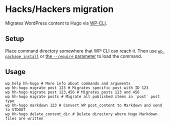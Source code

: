 # Hacks/Hackers migration

Migrates WordPress content to Hugo via [WP-CLI](http://wp-cli.org).

## Setup

Place command directory somewhere that WP-CLI can reach it. Then use [`wp package install`](http://wp-cli.org/commands/package/install/) or [the `--require` parameter](http://wp-cli.org/config/#global-parameters) to load the command.

## Usage

```
wp help hh-hugo # More info about commands and arguments
wp hh-hugo migrate post 123 # Migrates specific post with ID 123
wp hh-hugo migrate post 123,456 # Migrates posts 123 and 456
wp hh-hugo migrate posts # Migrate all published items in `post` post type
wp hh-hugo markdown 123 # Convert WP post_content to Markdown and send to STDOUT
wp hh-hugo delete_content_dir # Delete directory where Hugo Markdown files are written
```